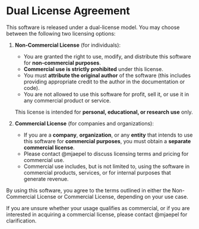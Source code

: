 # Dual License Agreement

This software is released under a dual-license model. You may choose between the following two licensing options:

1. **Non-Commercial License** (for individuals):
   - You are granted the right to use, modify, and distribute this software for **non-commercial purposes**.
   - **Commercial use is strictly prohibited** under this license.
   - You must **attribute the original author** of the software (this includes providing appropriate credit to the author in the documentation or code).
   - You are not allowed to use this software for profit, sell it, or use it in any commercial product or service.

   This license is intended for **personal, educational, or research use** only.

2. **Commercial License** (for companies and organizations):
   - If you are a **company**, **organization**, or any **entity** that intends to use this software for **commercial purposes**, you must obtain a **separate commercial license**.
   - Please contact @mjaepel to discuss licensing terms and pricing for commercial use.
   - Commercial use includes, but is not limited to, using the software in commercial products, services, or for internal purposes that generate revenue.

By using this software, you agree to the terms outlined in either the Non-Commercial License or Commercial License, depending on your use case.

If you are unsure whether your usage qualifies as commercial, or if you are interested in acquiring a commercial license, please contact @mjaepel for clarification.
